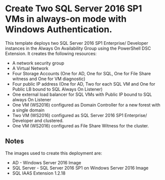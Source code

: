 # Create Two SQL Server 2016 SP1 VMs in always-on mode with Windows Authentication.

This template deploys two SQL Server 2016 SP1 Enterprise/ Developer instances in the Always On Availability Group using the PowerShell DSC Extension. It creates the following resources:

+	A network security group
+	A Virtual Network
+	Four Storage Accounts (One for AD, One for SQL, One for File Share witness and One for VM diagnostic)
+   Four public IP address (One for AD, Two for each SQL VM and One for Public LB bound to SQL Always On Listener)
+	One external load balancer for SQL VMs with Public IP bound to SQL always On Listener
+	One VM (WS2016) configured as Domain Controller for a new forest with a single domain
+	Two VM (WS2016) configured as SQL Server 2016 SP1 Enterprise/ Developer and clustered.
+	One VM (WS2016) configured as File Share Witness for the cluster.

## Notes

The images used to create this deployment are:

+	AD - Windows Server 2016 Image
+	SQL Server - SQL Server 2016 SP1 on Windows Server 2016 Image
+	SQL IAAS Extension 1.2.18
